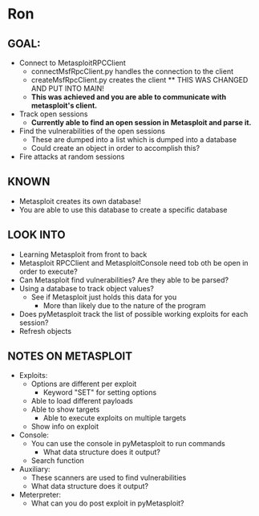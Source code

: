 # Ron

## GOAL:
+ Connect to MetasploitRPCClient
    - connectMsfRpcClient.py handles the connection to the client
    - createMsfRpcClient.py creates the client ** THIS WAS CHANGED AND PUT INTO MAIN!
    - **This was achieved and you are able to communicate with metasploit's client.**
+ Track open sessions
    - **Currently able to find an open session in Metasploit and parse it.**
+ Find the vulnerabilities of the open sessions
    - These are dumped into a list which is dumped into a database
    - Could create an object in order to accomplish this?
+ Fire attacks at random sessions

## KNOWN
+ Metasploit creates its own database!
+ You are able to use this database to create a specific database

## LOOK INTO
+ Learning Metasploit from front to back
+ Metasploit RPCClient and MetasploitConsole need tob oth be open in order to execute?
+ Can Metasploit find vulnerabilities? Are they able to be parsed?
+ Using a database to track object values?
    - See if Metasploit just holds this data for you
        * More than likely due to the nature of the program
+ Does pyMetasploit track the list of possible working exploits for each session?
+ Refresh objects

## NOTES ON METASPLOIT
+ Exploits:
    - Options are different per exploit
        * Keyword "SET" for setting options
    - Able to load different payloads
    - Able to show targets
        * Able to execute exploits on multiple targets
    - Show info on exploit
+ Console:
    - You can use the console in pyMetasploit to run commands
        * What data structure does it output?
    - Search function
+ Auxiliary:
    - These scanners are used to find vulnerabilities
    - What data structure does it output?
+ Meterpreter:
    - What can you do post exploit in pyMetasploit?